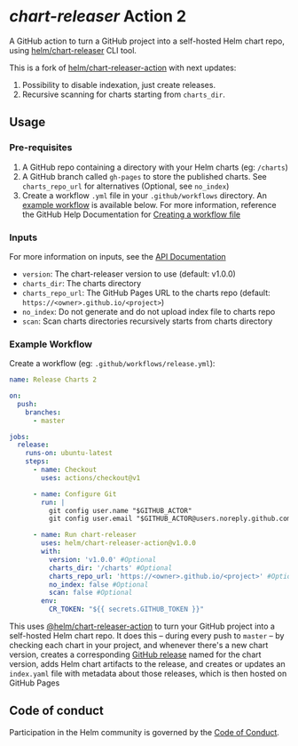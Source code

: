 # *chart-releaser* Action 2

A GitHub action to turn a GitHub project into a self-hosted Helm chart repo, using [helm/chart-releaser](https://github.com/helm/chart-releaser) CLI tool.

This is a fork of [helm/chart-releaser-action](https://github.com/helm/chart-releaser-action) with next updates:
1. Possibility to disable indexation, just create releases. 
1. Recursive scanning for charts starting from `charts_dir`.

## Usage

### Pre-requisites

1. A GitHub repo containing a directory with your Helm charts (eg: `/charts`)
1. A GitHub branch called `gh-pages` to store the published charts. See `charts_repo_url` for alternatives (Optional, see `no_index`)
1. Create a workflow `.yml` file in your `.github/workflows` directory. An [example workflow](#example-workflow) is available below. 
  For more information, reference the GitHub Help Documentation for [Creating a workflow file](https://help.github.com/en/articles/configuring-a-workflow#creating-a-workflow-file)

### Inputs

For more information on inputs, see the [API Documentation](https://developer.github.com/v3/repos/releases/#input)

- `version`: The chart-releaser version to use (default: v1.0.0)
- `charts_dir`: The charts directory
- `charts_repo_url`: The GitHub Pages URL to the charts repo (default: `https://<owner>.github.io/<project>`)
- `no_index`: Do not generate and do not upload index file to charts repo
- `scan`: Scan charts directories recursively starts from charts directory

### Example Workflow

Create a workflow (eg: `.github/workflows/release.yml`):

```yaml
name: Release Charts 2

on:
  push:
    branches:
      - master

jobs:
  release:
    runs-on: ubuntu-latest
    steps:
      - name: Checkout
        uses: actions/checkout@v1

      - name: Configure Git
        run: |
          git config user.name "$GITHUB_ACTOR"
          git config user.email "$GITHUB_ACTOR@users.noreply.github.com"

      - name: Run chart-releaser
        uses: helm/chart-releaser-action@v1.0.0
        with:
          version: 'v1.0.0' #Optional
          charts_dir: '/charts' #Optional
          charts_repo_url: 'https://<owner>.github.io/<project>' #Optional
          no_index: false #Optional
          scan: false #Optional
        env:
          CR_TOKEN: "${{ secrets.GITHUB_TOKEN }}"
```

This uses [@helm/chart-releaser-action](https://www.github.com/helm/chart-releaser-action) to turn your GitHub project into a self-hosted Helm chart repo.
It does this – during every push to `master` – by checking each chart in your project, and whenever there's a new chart version, creates a corresponding [GitHub release](https://help.github.com/en/github/administering-a-repository/about-releases) named for the chart version, adds Helm chart artifacts to the release, and creates or updates an `index.yaml` file with metadata about those releases, which is then hosted on GitHub Pages

## Code of conduct

Participation in the Helm community is governed by the [Code of Conduct](CODE_OF_CONDUCT.md).
